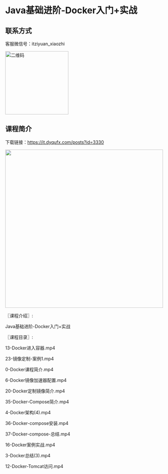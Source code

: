 # Java基础进阶-Docker入门+实战

## 联系方式

客服微信号：itziyuan_xiaozhi

<img src="https://ziyuanyun.oss-cn-guangzhou.aliyuncs.com/common/20240614073449/666b82192834a.jpg" width="200" height="200" alt="二维码">

## 课程简介

下载链接：https://it.dyqufx.com/posts?id=3330

<img src="https://ziyuanyun.oss-cn-guangzhou.aliyuncs.com/yun/20240515185124/664493acbba78.jpg" width="500" alt="">

  〖课程介绍〗:

 Java基础进阶-Docker入门+实战

 〖课程目录〗:

 13-Docker进入容器.mp4

 23-镜像定制-案例1.mp4

 0-Docker课程简介.mp4

 6-Docker镜像加速器配置.mp4

 20-Docker定制镜像简介.mp4

 35-Docker-Compose简介.mp4

 4-Docker架构(4).mp4

 36-Docker-compose安装.mp4

 37-Docker-compose-总结.mp4

 16-Docker案例实战.mp4

 3-Docker总结(3).mp4

 12-Docker-Tomcat访问.mp4

  